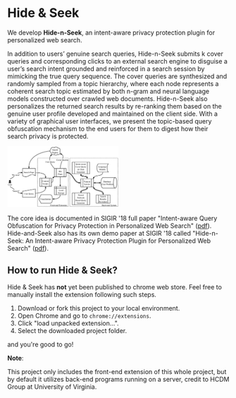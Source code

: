 # Hide & Seek

We develop **Hide-n-Seek**, an intent-aware privacy protection plugin for personalized web search. 

In addition to users’ genuine search queries, Hide-n-Seek submits k cover queries and corresponding clicks to an external search engine to disguise a user’s search intent grounded and reinforced in a search session by mimicking the true query sequence. The cover queries are synthesized and randomly sampled from a topic hierarchy, where each node represents a coherent search topic estimated by both n-gram and neural language models constructed over crawled web documents. Hide-n-Seek also personalizes the returned search results by re-ranking them based on the genuine user profile developed and maintained on the client side. With a variety of graphical user interfaces, we present the topic-based query obfuscation mechanism to the end users for them to digest how their search privacy is protected. 

<img src="https://github.com/PxYu/Hide-Seek/blob/master/workflow.png" width="50%">

The core idea is documented in SIGIR '18 full paper "Intent-aware Query Obfuscation for Privacy Protection in Personalized Web Search" ([pdf](https://dl.acm.org/citation.cfm?id=3209983)). Hide-and-Seek also has its own demo paper at SIGIR '18 called "Hide-n-Seek: An Intent-aware Privacy Protection Plugin for Personalized Web Search" ([pdf](https://dl.acm.org/citation.cfm?id=3210180)).

## How to run Hide & Seek?

Hide & Seek has **not** yet been published to chrome web store. Feel free to manually install the extension following such steps.

1. Download or fork this project to your local environment.
2. Open Chrome and go to `chrome://extensions`.
3. Click "load unpacked extension...".
4. Select the downloaded project folder.

and you're good to go!

**Note**:

This project only includes the front-end extension of this whole project, but by default it utilizes back-end programs running on a server, credit to HCDM Group at University of Virginia.
